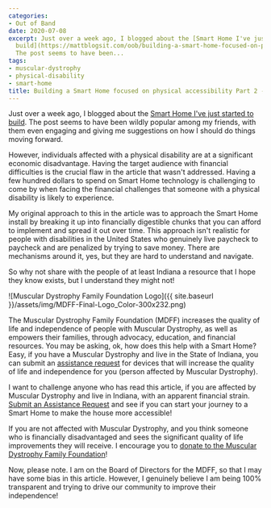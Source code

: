 ```yaml
---
categories:
- Out of Band
date: 2020-07-08
excerpt: Just over a week ago, I blogged about the [Smart Home I've just started to
  build](https://mattblogsit.com/oob/building-a-smart-home-focused-on-physical-accessibility).
  The post seems to have been...
tags:
- muscular-dystrophy
- physical-disability
- smart-home
title: Building a Smart Home focused on physical accessibility Part 2 - The Resources!
---
```


Just over a week ago, I blogged about the [Smart Home I've just started to build](https://mattblogsit.com/oob/building-a-smart-home-focused-on-physical-accessibility). The post seems to have been wildly popular among my friends, with them even engaging and giving me suggestions on how I should do things moving forward.

However, individuals affected with a physical disability are at a significant economic disadvantage. Having the target audience with financial difficulties is the crucial flaw in the article that wasn't addressed. Having a few hundred dollars to spend on Smart Home technology is challenging to come by when facing the financial challenges that someone with a physical disability is likely to experience.

My original approach to this in the article was to approach the Smart Home install by breaking it up into financially digestible chunks that you can afford to implement and spread it out over time. This approach isn't realistic for people with disabilities in the United States who genuinely live paycheck to paycheck and are penalized by trying to save money. There are mechanisms around it, yes, but they are hard to understand and navigate.

So why not share with the people of at least Indiana a resource that I hope they know exists, but I understand they might not!

![Muscular Dystrophy Family Foundation Logo]({{ site.baseurl }}/assets/img/MDFF-Final-Logo_Color-300x232.png)

The Muscular Dystrophy Family Foundation (MDFF) increases the quality of life and independence of people with Muscular Dystrophy, as well as empowers their families, through advocacy, education, and financial resources. You may be asking, ok, how does this help with a Smart Home? Easy, if you have a Muscular Dystrophy and live in the State of Indiana, you can submit an [assistance request](https://forms.office.com/Pages/ResponsePage.aspx?id=p3an6NxT8UywQ1XFKvz46GWkZBG5U3pGo4KLAHiUcwpUQklMWElEVktKMjRQUzRQUkIxWFIzSlBLSS4u) for devices that will increase the quality of life and independence for you (person affected by Muscular Dystrophy).

I want to challenge anyone who has read this article, if you are affected by Muscular Dystrophy and live in Indiana, with an apparent financial strain. [Submit an Assistance Request](https://mdff.org/assistance/) and see if you can start your journey to a Smart Home to make the house more accessible!

If you are not affected with Muscular Dystrophy, and you think someone who is financially disadvantaged and sees the significant quality of life improvements they will receive. I encourage you to [donate to the Muscular Dystrophy Family Foundation](http://mdff.org/make-a-gift/)!

Now, please note. I am on the Board of Directors for the MDFF, so that I may have some bias in this article. However, I genuinely believe I am being 100% transparent and trying to drive our community to improve their independence!
